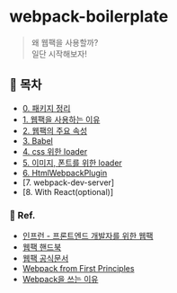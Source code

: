 # webpack-boilerplate

> 왜 웹팩을 사용할까?  
> 일단 시작해보자!

## 📁 목차

-   [0. 패키지 정리](./docs/0.%20패키지%20정리.md)
-   [1. 웹팩을 사용하는 이유](./docs/1.%20웹팩을%20사용하는%20이유.md)
-   [2. 웹팩의 주요 속성](./docs/2.%20웹팩의%20주요%20속성.md)
-   [3. Babel](./docs/3.%20Babel.md)
-   [4. css 위한 loader](./docs/4.%20css를%20위한%20loader.md)
-   [5. 이미지, 폰트를 위한 loader](docs/5.%20이미지,%20폰트를%20위한%20loader.md)
-   [6. HtmlWebpackPlugin](docs/6.%20HtmlWebpackPlugin.md)
-   [7. webpack-dev-server]
-   [8. With React(optional)]

### 👀 Ref.

-   [인프런 - 프론트엔드 개발자를 위한 웹팩](https://www.inflearn.com/course/%ED%94%84%EB%9F%B0%ED%8A%B8%EC%97%94%EB%93%9C-%EC%9B%B9%ED%8C%A9)
-   [웹팩 핸드북](https://www.inflearn.com/course/%ED%94%84%EB%9F%B0%ED%8A%B8%EC%97%94%EB%93%9C-%EC%9B%B9%ED%8C%A9)
-   [웹팩 공식문서](https://webpack.js.org/)
-   [Webpack from First Principles](https://www.youtube.com/watch?v=WQue1AN93YU)
-   [Webpack을 쓰는 이유](https://ingg.dev/webpack/)
